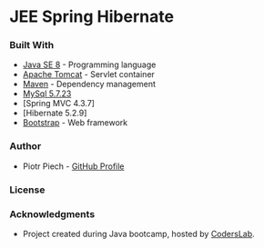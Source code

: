 # JEE Spring Hibernate

### Built With

* [Java SE 8](http://www.oracle.com/technetwork/java/javase/downloads/jdk8-downloads-2133151.html) - Programming language
* [Apache Tomcat](http://tomcat.apache.org/) - Servlet container
* [Maven](https://maven.apache.org/) - Dependency management
* [MySql 5.7.23](https://www.mysql.com/)
* [Spring MVC 4.3.7]
* [Hibernate 5.2.9]
* [Bootstrap](https://getbootstrap.com/) - Web framework


### Author
* Piotr Piech - [GitHub Profile](https://github.com/trueHotshot)
 

### License


### Acknowledgments

* Project created during Java bootcamp, hosted by [CodersLab](https://github.com/CodersLab).
